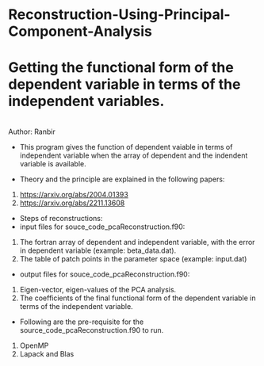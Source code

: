 # Reconstruction-Using-Principal-Component-Analysis
# Getting the functional form of the dependent variable in terms of the independent variables. 
<br>
Author: Ranbir

* This program gives the function of dependent vaiable in terms of independent variable when the array of  dependent and the indendent variable is available. 

* Theory and the principle are explained in the following papers:
1. https://arxiv.org/abs/2004.01393
2. https://arxiv.org/abs/2211.13608

* Steps of reconstructions:
* input files for souce_code_pcaReconstruction.f90:
1. The fortran array of dependent and independent variable, with the error in dependent variable (example: beta_data.dat). 
2. The table of patch points in the parameter space (example: input.dat)

* output files for souce_code_pcaReconstruction.f90:
1. Eigen-vector, eigen-values of the PCA analysis. 
2. The coefficients of the final functional form of the dependent variable in terms of the independent variable.

* Following are the pre-requisite for the source_code_pcaReconstruction.f90 to run.
1. OpenMP
2. Lapack and Blas




